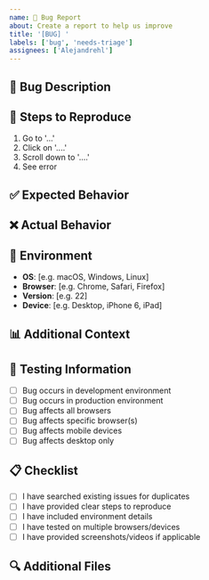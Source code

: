 ```yaml
---
name: 🐛 Bug Report
about: Create a report to help us improve
title: '[BUG] '
labels: ['bug', 'needs-triage']
assignees: ['Alejandrehl']
---
```


## 🐛 Bug Description
<!-- A clear and concise description of what the bug is -->

## 🔄 Steps to Reproduce
1. Go to '...'
2. Click on '....'
3. Scroll down to '....'
4. See error

## ✅ Expected Behavior
<!-- A clear and concise description of what you expected to happen -->

## ❌ Actual Behavior
<!-- A clear and concise description of what actually happened -->

## 📱 Environment
- **OS**: [e.g. macOS, Windows, Linux]
- **Browser**: [e.g. Chrome, Safari, Firefox]
- **Version**: [e.g. 22]
- **Device**: [e.g. Desktop, iPhone 6, iPad]

## 📊 Additional Context
<!-- Add any other context about the problem here -->

## 🧪 Testing Information
- [ ] Bug occurs in development environment
- [ ] Bug occurs in production environment
- [ ] Bug affects all browsers
- [ ] Bug affects specific browser(s)
- [ ] Bug affects mobile devices
- [ ] Bug affects desktop only

## 📋 Checklist
- [ ] I have searched existing issues for duplicates
- [ ] I have provided clear steps to reproduce
- [ ] I have included environment details
- [ ] I have tested on multiple browsers/devices
- [ ] I have provided screenshots/videos if applicable

## 🔍 Additional Files
<!-- If applicable, add screenshots, videos, or other files to help explain your problem --> 